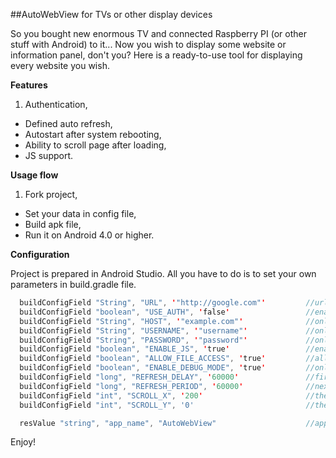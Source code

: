##AutoWebView for TVs or other display devices

So you bought new enormous TV and connected Raspberry PI (or other stuff with Android) to it... Now you wish to display some website or information panel, don't you? Here is a ready-to-use tool for displaying every website you wish.

**Features**

1. Authentication,
* Defined auto refresh,
* Autostart after system rebooting,
* Ability to scroll page after loading,
* JS support.

**Usage flow**

1. Fork project,
* Set your data in config file,
* Build apk file,
* Run it on Android 4.0 or higher.

**Configuration**

Project is prepared in Android Studio.
All you have to do is to set your own parameters in build.gradle file.

```java
  buildConfigField "String", "URL", '"http://google.com"'         //url
  buildConfigField "boolean", "USE_AUTH", 'false'                 //enables authentication
  buildConfigField "String", "HOST", '"example.com"'              //only for auth
  buildConfigField "String", "USERNAME", '"username"'             //only for auth
  buildConfigField "String", "PASSWORD", '"password"'             //only for auth
  buildConfigField "boolean", "ENABLE_JS", 'true'                 //enables js in webview
  buildConfigField "boolean", "ALLOW_FILE_ACCESS", 'true'         //allows file access in webview
  buildConfigField "boolean", "ENABLE_DEBUG_MODE", 'true'         //only for KitKat and higher
  buildConfigField "long", "REFRESH_DELAY", '60000'               //first reload (in ms)
  buildConfigField "long", "REFRESH_PERIOD", '60000'              //next reloads (in ms)
  buildConfigField "int", "SCROLL_X", '200'                       //the amount of pixels to scroll by horizontally
  buildConfigField "int", "SCROLL_Y", '0'                         //the amount of pixels to scroll by vertically

  resValue "string", "app_name", "AutoWebView"                    //app name
```

Enjoy!



